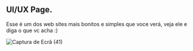 ## UI/UX Page.

Esse é um dos web sites mais bonitos e simples que voce verá, veja ele e diga o que vc acha :)

![Captura de Ecrã (41)](https://github.com/Tsiangana/Plantie/assets/128613939/8fd7b5e5-602b-429d-8ffc-4a20ecf36a2f)

